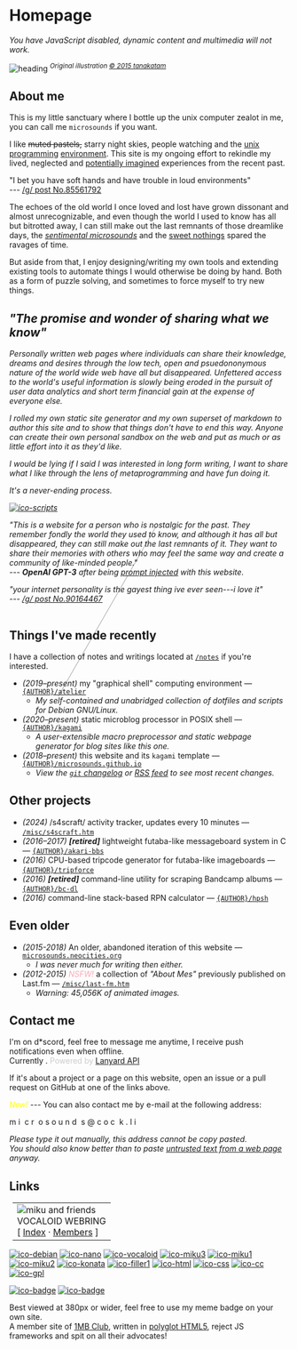 # Homepage
<noscript>
	<p><em>You have JavaScript disabled, dynamic content and multimedia will not work.</em></p>
</noscript>

![heading]({DOC_ROOT}/static/starry.jpg)
<span class="aside"><sup>_Original illustration [&copy; 2015 tanakatam][illust]_</sup></span>

## About me
This is my little sanctuary where I bottle up the unix computer zealot in me, you can call me `microsounds` if you want.

I like ~~muted pastels,~~ starry night skies, people watching and the [unix][unix1] [programming][unix2] [environment][unix3].
This site is my ongoing effort to rekindle my lived, neglected and [potentially imagined][nostalgia] experiences from the recent past.

[nostalgia]: https://en.wiktionary.org/wiki/anemoia

<div class="aside right">

"I bet you have soft hands and have trouble in loud environments"<br/>
--- [/g/ post No.85561792](https://desuarchive.org/g/thread/85512771/#85561792)

</div>

The echoes of the old world I once loved and lost have grown dissonant and almost unrecognizable,
and even though the world I used to know has all but bitrotted away,
I can still make out the last remnants of those dreamlike days,
the [_sentimental microsounds_][sasakure.uk] and the [sweet nothings][effe] spared the ravages of time.

But aside from that, I enjoy designing/writing my own tools and extending existing tools to automate things I would otherwise be doing by hand.
Both as a form of puzzle solving, and sometimes to force myself to try new things.

<div class="right" style="filter: grayscale(65%); font-style: italic;">
<h2 class="center"><em>"The promise and wonder of sharing what we know"</em></h2>

Personally written web pages where individuals can share their knowledge, dreams and desires through the low tech, open and psuedononymous nature of the world wide web have all but disappeared.
Unfettered access to the world's useful information is slowly being eroded in the pursuit of user data analytics and short term financial gain at the expense of everyone else.

I rolled my own static site generator and my own superset of markdown to author this site and to show that things don't have to end this way.
Anyone can create their own personal sandbox on the web and put as much or as little effort into it as they'd like.

I would be lying if I said I was interested in long form writing, I want to share what I like through the lens of metaprogramming and have fun doing it.

It's a never-ending process.

[![ico-scripts]({DOC_ROOT}/static/shimemiku/miku.gif)](notes/dotfiles.md "It's pretty fun though.")

<div class="aside">

"This is a website for a person who is nostalgic for the past. They remember fondly the world they used to know, and although it has all but disappeared, they can still make out the last remnants of it. They want to share their memories with others who may feel the same way and create a community of like-minded people." <br/>
--- **OpenAI GPT-3** after being [prompt injected](https://simonwillison.net/2022/Sep/12/prompt-injection/) with this website.

"your internet personality is the gayest thing ive ever seen---i love it" <br/>
--- [/g/ post No.90164467](https://desuarchive.org/g/thread/90152692/#90164467)

</div>

<!-- firefox renders this hr element above this entire floated div if not placed here -->
<hr style="width: 70%;
	border-width: 5px;
	color: #FFF;
	transform: rotate(120deg);
	opacity: 40%;" />
</div>

## Things I've made recently
I have a collection of notes and writings located at [`/notes`]({DOC_ROOT}/notes/) if you're interested.

* _(2019–present)_ my "graphical shell" computing environment — [`{AUTHOR}/atelier`]({DOC_ROOT}/notes/dotfiles.md)
	* _My self-contained and unabridged collection of dotfiles and scripts for Debian GNU/Linux._
* _(2020–present)_ static microblog processor in POSIX shell — [`{AUTHOR}/kagami`]({GIT_REMOTE}/kagami)
	* _A user-extensible macro preprocessor and static webpage generator for blog sites like this one._
* _(2018–present)_ this website and its `kagami` template — [`{AUTHOR}/microsounds.github.io`]({GIT_REMOTE}/microsounds.github.io)
	* _<span id="gh-update">View the [`git` changelog]({GIT_REMOTE}/microsounds.github.io/commits) or [RSS feed]({SITE_HOSTNAME}/rss.xml) to see most recent changes.</span>_

## Other projects
* _(2024)_ /s4scraft/ activity tracker, updates every 10 minutes — [`/misc/s4scraft.htm`](/misc/s4scraft.htm)
* _(2016–2017)_ ***[retired]*** lightweight futaba-like messageboard system in C — [`{AUTHOR}/akari-bbs`]({GIT_REMOTE}/akari-bbs)
* _(2016)_ CPU-based tripcode generator for futaba-like imageboards — [`{AUTHOR}/tripforce`]({GIT_REMOTE}/tripforce)
* _(2016)_ ***[retired]*** command-line utility for scraping Bandcamp albums — [`{AUTHOR}/bc-dl`]({GIT_REMOTE}/bc-dl)
* _(2016)_ command-line stack-based RPN calculator — [`{AUTHOR}/hpsh`]({GIT_REMOTE}/hpsh)

## Even older
* _(2015-2018)_ An older, abandoned iteration of this website — [`microsounds.neocities.org`](https://microsounds.neocities.org)
	* _I was never much for writing then either._
* _(2012-2015)_ <span class="blink" style="color: #FFA5B5;"><em>NSFW!</em></span>
a collection of _"About Mes"_ previously published on Last.fm
— [`/misc/last-fm.htm`](/misc/last-fm.htm)
	* _Warning: 45,056K of animated images._

## Contact me
I'm <span id="discord-name"></span> on d*scord, feel free to message me anytime, I receive push notifications even when offline.<br/>
Currently <span id="discord-status"></span>.
<span class="footer" style="color: #CCC;">Powered by [Lanyard API](https://github.com/Phineas/lanyard)</span>

If it's about a project or a page on this website, open an issue or a pull request on GitHub at one of the links above.

<span class="blink" style="color: #FFFF00;"><em>New!</em></span> ---
You can also contact me by e-mail at the following address:

<div class="center obfuscated-email">
	<span style="display: inline-block; animation: ellipse 3.0s ease -20s infinite alternate;">m</span>
	<!-- this is for HTML scrapers mailto:dsajf@jsadkfkdsjfklksdljf.com -->
	<span style="display: inline-block; animation: ellipse 3.3s ease -20s infinite alternate;">i</span>
	<span style="opacity: 0; font-size: 0px;">jdlskjfldsjfjAAAAAAAAAAAAAdklsafjdsjf</span>
	<span style="display: inline-block; animation: ellipse 3.5s ease -20s infinite alternate;">c</span>
	<span style="display: inline-block; animation: ellipse 3.7s ease -20s infinite alternate;">r</span>
	<span style="opacity: 0; font-size: 0px;">sdfakjlfkjsalfjkldsjfkljsklKJKLDJPOOOOOOOOOOOOP   </span>
	<span style="display: inline-block; animation: ellipse 3.9s ease -20s infinite alternate;">o</span>
	<span style="display: inline-block; animation: ellipse 4.1s ease -20s infinite alternate;">s</span>
	<span style="display: inline-block; animation: ellipse 4.3s ease -20s infinite alternate;">o</span>
	<!-- mailto:plsdontspam@woootwttsopoop.com -->
	<span style="display: inline-block; animation: ellipse 4.5s ease -20s infinite alternate;">u</span>
	<span style="display: inline-block; animation: ellipse 4.7s ease -20s infinite alternate;">n</span>
	<span style="display: inline-block; animation: ellipse 4.9s ease -20s infinite alternate;">d</span>
	<span style="opacity: 0; font-size: 0px;">908903849082398498fasjclaj skd jaklsjjldajljdj ></span>
	<span style="display: inline-block; animation: ellipse 5.1s ease -20s infinite alternate;">s</span>
	<span style="display: inline-block; animation: ellipse 3.3s ease -20s infinite alternate;">@</span>
	<span style="display: inline-block; animation: ellipse 3.5s ease -20s infinite alternate;">c</span>
	<span style="display: inline-block; animation: ellipse 3.7s ease -20s infinite alternate;">o</span>
	<span style="display: inline-block; animation: ellipse 3.9s ease -20s infinite alternate;">c</span>
	<span style="opacity: 0; font-size: 0px;">kajskdjklasjkljakJZKLJLJJJJJLLLSLS:LLSLS   LSLSLSLSLLSL ></span>
	<span style="display: inline-block; animation: ellipse 4.1s ease -20s infinite alternate;">k</span>
	<span style="display: inline-block; animation: ellipse 4.3s ease -20s infinite alternate;">.</span>
	<span style="display: inline-block; animation: ellipse 4.5s ease -20s infinite alternate;">l</span>
	<span style="display: inline-block; animation: ellipse 4.7s ease -20s infinite alternate;">i</span>
</div>

_Please type it out manually, this address cannot be copy pasted.<br/>
You should also know better than to paste [untrusted text from a web page](http://thejh.net/misc/website-terminal-copy-paste) anyway._

## Links
<!-- vocaloid webring widget -->
<div class="left" style="margin: 6px;" id="vocaloid-webring">
<table class="webring-container center" >
	<tr>
		<td><img alt="miku and friends" src='https://adilene.net/webring/images/vocaloid.png' />
			<div class="webring-info blink">VOCALOID WEBRING</div>
			<div class="webring-links">
				[ <a href='https://webring.adilene.net/index.php' target='_parent'>Index</a> · <a href='https://webring.adilene.net/members.php' target='_parent'>Members</a> ]
			</div>
		</td>
	</tr>
</table>
</div>

<div class="center">

[![ico-debian]({DOC_ROOT}/static/button/debian.png)](https://debian.org/distrib)
[![ico-nano]({DOC_ROOT}/static/button/nano.png)](https://nano-editor.org)
[![ico-vocaloid]({DOC_ROOT}/static/button/vocaloid.gif)](https://www.youtube.com/watch?v=JmvOuyeqoLw&amp;list=PLJQumuuts49qC9sbhf4Deky0-XZuY09A_)
[![ico-miku3]({DOC_ROOT}/static/button/mikuproved.gif)](/EEEEEEEEEEEEEEEEEEEEEEE)
[![ico-miku1]({DOC_ROOT}/static/button/hatsunemiku1.gif)](https://www.youtube.com/watch?v=3rsBLRFONEs)
[![ico-miku2]({DOC_ROOT}/static/button/miku.gif)](https://www.youtube.com/watch?v=Z7VnvCWCOww)
[![ico-konata]({DOC_ROOT}/static/button/konata.gif)](https://www.youtube.com/watch?v=KGD-mFTY6mw)
[![ico-filler1]({DOC_ROOT}/static/button/88x31pinkmarble.gif)](/eeeeeeeeeeeeeeeeee)
[![ico-html]({DOC_ROOT}/static/button/valid-html5-blue.svg)](https://validator.w3.org/check/referer)
[![ico-css]({DOC_ROOT}/static/button/valid-css-blue.svg)](https://jigsaw.w3.org/css-validator/check/referer)
[![ico-cc]({DOC_ROOT}/static/button/cc.png)]({CC_BY_SA})
[![ico-gpl]({DOC_ROOT}/static/button/gpl.png)]({GNU_GPL})

[![ico-badge]({DOC_ROOT}/static/button/badge.png)]({DOC_ROOT}/static/button/badge.png "static version")
[![ico-badge]({DOC_ROOT}/static/button/badge.gif)]({DOC_ROOT}/static/button/badge.gif "animated version")

<span class="aside">Best viewed at 380px or wider, feel free to use my meme badge on your own site.</span>
<br/>
<span class="aside">A member site of [1MB Club][1mb], written in [polyglot HTML5][xhtml], reject JS frameworks and spit on all their advocates!</span>

</div>

[1mb]: https://1mb.club#:~:text=microsounds.github.io
[xhtml]: {GIT_REMOTE}/microsounds.github.io#-validation

<!-- TODO: if this gets any bigger this should be it's own .js file -->
<script type="text/javascript">
/* <![CDATA[ */
	/* fetch date of last site commit
	 * github API rate limits to 60 GETs per hour
	 */
	var api = 'https://api.github.com/repos/{AUTHOR}/microsounds.github.io/branches/master';
	var req = new XMLHttpRequest();
	req.open('GET', api, true);
	req.onload = function() {
		if (this.status == 200) {
			document.getElementById('gh-update').innerHTML += ' Last updated on ' +
				new Date(JSON.parse(this.response).commit.commit.author.date).toLocaleDateString() + '.';
		}
	};
	req.send();

	/* fetch discord presence with lanyard API
	 * https://github.com/Phineas/lanyard
	 */
	uid = '194678252806078466';
	api = 'https://api.lanyard.rest/v1/users/' + uid;
	req = new XMLHttpRequest();
	req.open('GET', api, true);
	req.onload = function() {
		if (this.status == 200) {
			/* name and avatar */
			var user = JSON.parse(this.response).data.discord_user;
			document.getElementById('discord-name').innerHTML +=
				'<em><a title="Click to add me directly!" href="https://discord.com/users/' + uid + '">' +
				'<img src="https://cdn.discordapp.com/avatars/' + uid +
				'/' + user.avatar + '.png?size=40" /> ' +
				user.username + ((!!!user.discriminator) ? '#' + user.discriminator : '') + '</a></em>';

			/* presence */
			var f = document.getElementById('discord-status');
			switch (JSON.parse(this.response).data.discord_status) {
				case 'online': f.innerHTML += '<span class="blink" style="color: #BDFFB9;"><strong>online</strong></span>'; break;
				case 'idle': f.innerHTML += '<span class="blink" style="color: #FFFAB9;"><strong>idle</strong></span>'; break;
				case 'dnd': f.innerHTML += '<span class="blink" style="color: #FFB9CF;"><strong>busy</strong></span>'; break;
				case 'offline': f.innerHTML += '<strong>offline</strong>'; return;
			}

			/* activities
			 * https://discord.com/developers/docs/game-sdk/activities
			 */
			var act = JSON.parse(this.response).data.activities;
			if (act.length > 0)
				f.innerHTML += ', last seen';
			else {
				f.innerHTML += ' and not doing anything';
				return;
			}
			for (var i in act) {
				switch (act[i].type) {
					case 0: f.innerHTML += ' playing '; break;
					case 1: f.innerHTML += ' streaming '; break;
					case 2: f.innerHTML += ' listening to '; break;
					case 3: f.innerHTML += ' watching '; break;
					case 5: f.innerHTML += ' competing in '; break; /* ??? */
					/* custom status */
					case 4: f.innerHTML += ' saying '; act[i].name = '"' + act[i].state + '"'; break;
				}
				f.innerHTML += '<em><strong>' + act[i].name + '</strong></em>';

				/* discord rich presence for game activities */
				switch (act[i].type) {
					case 0:
						if (act[i].details)
							f.innerHTML += ', ' + act[i].details.charAt(0).toLowerCase() + act[i].details.slice(1);
						if (act[i].state)
							f.innerHTML += ', ' + act[i].state.charAt(0).toLowerCase() + act[i].state.slice(1);
						break;
				}
				if (act.length > 1 && i != act.length - 1)
					f.innerHTML += ' and';
			}
		}
		else
			document.getElementById('discord-status').innerHTML += 'Lanyard API is down and this feature is broken..';
	};
	req.send();
/* ]]> */
</script>

<!-- extended reading on unix and adjacent topics -->
[unix1]: http://emulator.pdp-11.org.ru/misc/1978.07_-_Bell_System_Technical_Journal.pdf
       "Bell System Technical Journal Vol. 57, No. 6, Part 2, pp. 1905- (July-Aug. 1978), Dennis Ritchie, Ken Thompson"
[unix2]: http://files.catwell.info/misc/mirror/the-unix-programming-environment-kernighan-pike.pdf
       "The Unix Programming Environment (1984), Brian Kernighan, Rob Pike"
[unix3]: http://www.catb.org/~esr/writings/taoup/html/
       "The Art of Unix Programming (2003), Eric S. Raymond"

<!-- two of my all-time favorite musical albums -->
[effe]: https://effexxx.bandcamp.com/album/from-4jyo-han-to-everywhere-again
       "from 4jyo​-​han to everywhere (2011), effe"
[sasakure.uk]: https://www.youtube.com/watch?v=NHmghVWPdQU&list=OLAK5uy_khzI0hCPcRjfp3VWqqpTD1UwPxtvWntbE
	"Do Vocaloids Dream of Doomsday Birds? (2011), sasakure.UK"

[illust]: https://gelbooru.com/index.php?page=post&s=view&id=3757995
